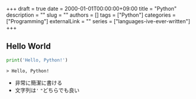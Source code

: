 +++
draft = true
date = 2000-01-01T00:00:00+09:00
title = "Python"
description = ""
slug = ""
authors = []
tags = ["Python"]
categories = ["Programming"]
externalLink = ""
series = ["languages-ive-ever-written"]
+++

## Hello World
```python
print('Hello, Python!')
```
```shell
> Hello, Python!
```
- 非常に簡潔に書ける
- 文字列は`'` `"`どちらでも良い